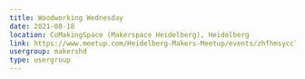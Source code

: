 ```yaml
---
title: Woodworking Wednesday
date: 2021-08-18
location: CoMakingSpace (Makerspace Heidelberg), Heidelberg
link: https://www.meetup.com/Heidelberg-Makers-Meetup/events/zhfhmsycclbxb/
usergroup: makershd
type: usergroup
---
```

